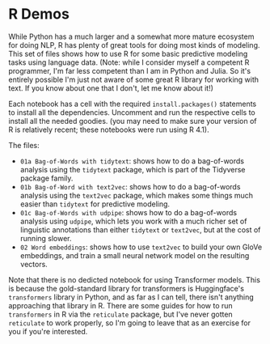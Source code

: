 # R Demos

While Python has a much larger and a somewhat more mature ecosystem for doing NLP, R has plenty of great tools for doing most kinds of modeling.  This set of files shows how to use R for some basic predictive modeling tasks using language data.  (Note: while I consider myself a competent R programmer, I'm far less competent than I am in Python and Julia.  So it's entirely possible I'm just not aware of some great R library for working with text.  If you know about one that I don't, let me know about it!)

Each notebook has a cell with the required `install.packages()` statements to install all the dependencies.  Uncomment and run the respective cells to install all the needed goodies.  (you may need to make sure your version of R is relatively recent; these notebooks were run using R 4.1).

The files:
- `01a Bag-of-Words with tidytext`: shows how to do a bag-of-words analysis using the `tidytext` package, which is part of the Tidyverse package family.
- `01b Bag-of-Word with text2vec`: shows how to do a bag-of-words analysis using the `text2vec` package, which makes some things much easier than `tidytext` for predictive modeling.
- `01c Bag-of-Words with udpipe`: shows how to do a bag-of-words analysis using `udpipe`, which lets you work with a much richer set of linguistic annotations than either `tidytext` or `text2vec`, but at the cost of running slower.
- `02 Word embeddings`: shows how to use `text2vec` to build your own GloVe embeddings, and train a small neural network model on the resulting vectors.

Note that there is no dedicted notebook for using Transformer models.  This is because the gold-standard library for transformers is Huggingface's `transformers` library in Python, and as far as I can tell, there isn't anything approaching that library in R.  There are some guides for how to run `transformers` in R via the `reticulate` package, but I've never gotten `reticulate` to work properly, so I'm going to leave that as an exercise for you if you're interested.